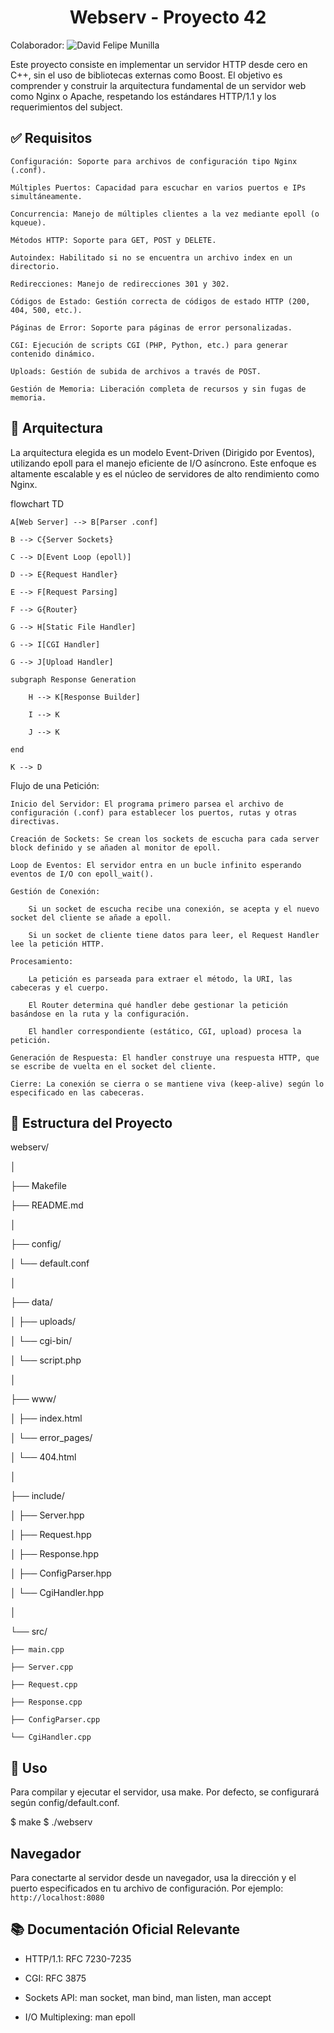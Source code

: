 <h1 align="center">Webserv - Proyecto 42</h1>

Colaborador: ![David Felipe Munilla](https://github.com/PIPEFD)

Este proyecto consiste en implementar un servidor HTTP desde cero en C++, sin el uso de bibliotecas externas como Boost. El objetivo es comprender y construir la arquitectura fundamental de un servidor web como Nginx o Apache, respetando los estándares HTTP/1.1 y los requerimientos del subject.

## ✅ Requisitos

    Configuración: Soporte para archivos de configuración tipo Nginx (.conf).

    Múltiples Puertos: Capacidad para escuchar en varios puertos e IPs simultáneamente.

    Concurrencia: Manejo de múltiples clientes a la vez mediante epoll (o kqueue).

    Métodos HTTP: Soporte para GET, POST y DELETE.

    Autoindex: Habilitado si no se encuentra un archivo index en un directorio.

    Redirecciones: Manejo de redirecciones 301 y 302.

    Códigos de Estado: Gestión correcta de códigos de estado HTTP (200, 404, 500, etc.).

    Páginas de Error: Soporte para páginas de error personalizadas.

    CGI: Ejecución de scripts CGI (PHP, Python, etc.) para generar contenido dinámico.

    Uploads: Gestión de subida de archivos a través de POST.

    Gestión de Memoria: Liberación completa de recursos y sin fugas de memoria.

## 🧱 Arquitectura

La arquitectura elegida es un modelo Event-Driven (Dirigido por Eventos), utilizando epoll para el manejo eficiente de I/O asíncrono. Este enfoque es altamente escalable y es el núcleo de servidores de alto rendimiento como Nginx.

flowchart TD

    A[Web Server] --> B[Parser .conf]
    
    B --> C{Server Sockets}
    
    C --> D[Event Loop (epoll)]
    
    D --> E{Request Handler}
    
    E --> F[Request Parsing]
    
    F --> G{Router}
    
    G --> H[Static File Handler]
    
    G --> I[CGI Handler]
    
    G --> J[Upload Handler]
    
    subgraph Response Generation
    
        H --> K[Response Builder]
        
        I --> K
        
        J --> K
        
    end
    
    K --> D

Flujo de una Petición:

    Inicio del Servidor: El programa primero parsea el archivo de configuración (.conf) para establecer los puertos, rutas y otras directivas.

    Creación de Sockets: Se crean los sockets de escucha para cada server block definido y se añaden al monitor de epoll.

    Loop de Eventos: El servidor entra en un bucle infinito esperando eventos de I/O con epoll_wait().

    Gestión de Conexión:

        Si un socket de escucha recibe una conexión, se acepta y el nuevo socket del cliente se añade a epoll.

        Si un socket de cliente tiene datos para leer, el Request Handler lee la petición HTTP.

    Procesamiento:

        La petición es parseada para extraer el método, la URI, las cabeceras y el cuerpo.

        El Router determina qué handler debe gestionar la petición basándose en la ruta y la configuración.

        El handler correspondiente (estático, CGI, upload) procesa la petición.

    Generación de Respuesta: El handler construye una respuesta HTTP, que se escribe de vuelta en el socket del cliente.

    Cierre: La conexión se cierra o se mantiene viva (keep-alive) según lo especificado en las cabeceras.

## 🌲 Estructura del Proyecto

webserv/

│

├── Makefile

├── README.md

│

├── config/

│   └── default.conf

│

├── data/

│   ├── uploads/

│   └── cgi-bin/

│       └── script.php

│

├── www/

│   ├── index.html

│   └── error_pages/

│       └── 404.html

│

├── include/

│   ├── Server.hpp

│   ├── Request.hpp

│   ├── Response.hpp

│   ├── ConfigParser.hpp

│   └── CgiHandler.hpp

│

└── src/

    ├── main.cpp
    
    ├── Server.cpp
    
    ├── Request.cpp
    
    ├── Response.cpp
    
    ├── ConfigParser.cpp
    
    └── CgiHandler.cpp

## 🚀 Uso

Para compilar y ejecutar el servidor, usa make. Por defecto, se configurará según config/default.conf.

$ make
$ ./webserv

## Navegador

Para conectarte al servidor desde un navegador, usa la dirección y el puerto especificados en tu archivo de configuración. Por ejemplo:
`http://localhost:8080`

## 📚 Documentación Oficial Relevante

* HTTP/1.1: RFC 7230-7235

* CGI: RFC 3875

* Sockets API: man socket, man bind, man listen, man accept

* I/O Multiplexing: man epoll
